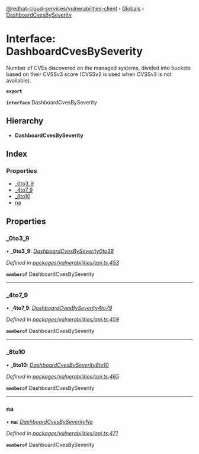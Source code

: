 [@redhat-cloud-services/vulnerabilities-client](../README.md) › [Globals](../globals.md) › [DashboardCvesBySeverity](dashboardcvesbyseverity.md)

# Interface: DashboardCvesBySeverity

Number of CVEs discovered on the managed systems, divided into buckets based on their CVSSv3 score (CVSSv2 is used when CVSSv3 is not available).

**`export`** 

**`interface`** DashboardCvesBySeverity

## Hierarchy

* **DashboardCvesBySeverity**

## Index

### Properties

* [_0to3_9](dashboardcvesbyseverity.md#_0to3_9)
* [_4to7_9](dashboardcvesbyseverity.md#_4to7_9)
* [_8to10](dashboardcvesbyseverity.md#_8to10)
* [na](dashboardcvesbyseverity.md#na)

## Properties

###  _0to3_9

• **_0to3_9**: *[DashboardCvesBySeverity0to39](dashboardcvesbyseverity0to39.md)*

*Defined in [packages/vulnerabilities/api.ts:453](https://github.com/RedHatInsights/javascript-clients/blob/master/packages/vulnerabilities/api.ts#L453)*

**`memberof`** DashboardCvesBySeverity

___

###  _4to7_9

• **_4to7_9**: *[DashboardCvesBySeverity4to79](dashboardcvesbyseverity4to79.md)*

*Defined in [packages/vulnerabilities/api.ts:459](https://github.com/RedHatInsights/javascript-clients/blob/master/packages/vulnerabilities/api.ts#L459)*

**`memberof`** DashboardCvesBySeverity

___

###  _8to10

• **_8to10**: *[DashboardCvesBySeverity8to10](dashboardcvesbyseverity8to10.md)*

*Defined in [packages/vulnerabilities/api.ts:465](https://github.com/RedHatInsights/javascript-clients/blob/master/packages/vulnerabilities/api.ts#L465)*

**`memberof`** DashboardCvesBySeverity

___

###  na

• **na**: *[DashboardCvesBySeverityNa](dashboardcvesbyseverityna.md)*

*Defined in [packages/vulnerabilities/api.ts:471](https://github.com/RedHatInsights/javascript-clients/blob/master/packages/vulnerabilities/api.ts#L471)*

**`memberof`** DashboardCvesBySeverity
